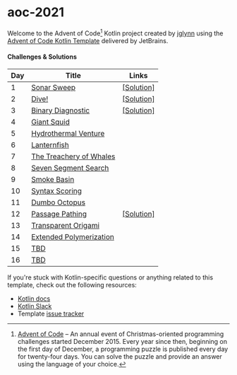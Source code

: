 # aoc-2021

Welcome to the Advent of Code[^aoc] Kotlin project created by [jglynn][github] using the [Advent of Code Kotlin Template][template] delivered by JetBrains.

#### Challenges & Solutions
| Day | Title                                  | Links                                                                     |
|-----|----------------------------------------|---------------------------------------------------------------------------|
| 1   | [Sonar Sweep](http://adventofcode.com/2021/day/1) | [\[Solution\]](https://github.com/jglynn/aoc-2021/blob/main/src/Day01.kt) |
| 2   | [Dive!](http://adventofcode.com/2021/day/2) | [\[Solution\]](https://github.com/jglynn/aoc-2021/blob/main/src/Day02.kt) |
| 3   | [Binary Diagnostic](http://adventofcode.com/2021/day/3) | [\[Solution\]](https://github.com/jglynn/aoc-2021/blob/main/src/Day03.kt) |
| 4   | [Giant Squid](http://adventofcode.com/2021/day/4) |                                                                           |
| 5   | [Hydrothermal Venture](http://adventofcode.com/2021/day/5) |                                                                           |
| 6   | [Lanternfish](http://adventofcode.com/2021/day/6) |                                                                           |
| 7   | [The Treachery of Whales](http://adventofcode.com/2021/day/7) |                                                                           |
| 8   | [Seven Segment Search](http://adventofcode.com/2021/day/8) |                                                                           |
| 9   | [Smoke Basin](http://adventofcode.com/2021/day/9) |                                                                           |
| 10  | [Syntax Scoring](http://adventofcode.com/2021/day/10) |                                                                           |
| 11  | [Dumbo Octopus](http://adventofcode.com/2021/day/11) |                                                                           |
| 12  | [Passage Pathing](http://adventofcode.com/2021/day/12) | [\[Solution\]](https://github.com/jglynn/aoc-2021/blob/main/src/Day12.kt) |
| 13  | [Transparent Origami](http://adventofcode.com/2021/day/13) |                                                                           |
| 14  | [Extended Polymerization](http://adventofcode.com/2021/day/14) |                                                                           |
| 15  | [TBD](http://adventofcode.com/2021/day/15) |                                                                           |
| 16  | [TBD](http://adventofcode.com/2021/day/16) |                                                                           |


If you're stuck with Kotlin-specific questions or anything related to this template, check out the following resources:

- [Kotlin docs][docs]
- [Kotlin Slack][slack]
- Template [issue tracker][issues]


[^aoc]:
    [Advent of Code][aoc] – An annual event of Christmas-oriented programming challenges started December 2015.
    Every year since then, beginning on the first day of December, a programming puzzle is published every day for twenty-four days.
    You can solve the puzzle and provide an answer using the language of your choice.

[aoc]: https://adventofcode.com
[docs]: https://kotlinlang.org/docs/home.html
[github]: https://github.com/jglynn
[issues]: https://github.com/kotlin-hands-on/advent-of-code-kotlin-template/issues
[kotlin]: https://kotlinlang.org
[slack]: https://surveys.jetbrains.com/s3/kotlin-slack-sign-up
[template]: https://github.com/kotlin-hands-on/advent-of-code-kotlin-template
